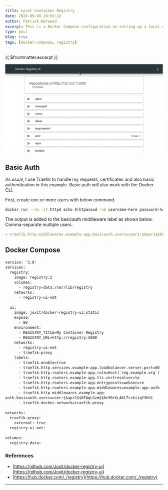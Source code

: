 ```yaml
---
title: Local Container Registry
date: 2020-09-08 20:01:22
author: Patrick Kerwood
excerpt: This is a Docker Compose configuration on setting up a local container regestry. It uses the official docker registry image and puts a simple WebUI in front with basic authentication.
type: post
blog: true
tags: [docker-compose, registry]
---
```


{{ $frontmatter.excerpt }}


![](./reg-ui.gif)

## Basic Auth
As usual, I use Traefik to handle my requests, certificates and also basic authentication in this example. Basic auth will also work with the Docker CLI.

First, create one or more users with below command. 
```sh
docker run --rm -it httpd echo $(htpasswd -nb username-here password-here) | sed -e s/\\$/\\$\\$/g
```

The output is added to the basicauth middleware label as shown below. Comma-separate multiple users.

```yaml
- traefik.http.middlewares.example-app.basicauth.users=user1:$$apr1$$6FAqLGzm$$Oc90rGLAKLTcskiiqY3hh1,user2:$$apr1$$6FAqLGzm$$Oc90rGLAKLTcskiiqY3hh1
```

## Docker Compose
```yaml{23,27}
version: '3.8'
services:
  registry:
    image: registry:2
    volumes:
      - registry-data:/var/lib/registry
    networks:
      - registry-ui-net

  ui:
    image: joxit/docker-registry-ui:static
    expose:
      - 80
    environment:
      - REGISTRY_TITLE=My Container Registry
      - REGISTRY_URL=http://registry:5000
    networks:
      - registry-ui-net
      - traefik-proxy
    labels:
      - traefik.enable=true
      - traefik.http.services.example-app.loadbalancer.server.port=80
      - traefik.http.routers.example-app.rule=Host(`reg.example.org`)
      - traefik.http.routers.example-app.tls.certresolver=le
      - traefik.http.routers.example-app.entrypoints=websecure
      - traefik.http.routers.example-app.middlewares=example-app-auth
      - traefik.http.middlewares.example-app-auth.basicauth.users=user:$$apr1$$6FAqLGzm$$Oc90rGLAKLTcskiiqY3hh1
      - traefik.docker.network=traefik-proxy

networks:
  traefik-proxy:
    external: true
  registry-ui-net:

volumes:
  registry-data:
```

### References
- [https://github.com/Joxit/docker-registry-ui](https://github.com/Joxit/docker-registry-ui)
- [https://hub.docker.com/_/registry](https://hub.docker.com/_/registry)
---
